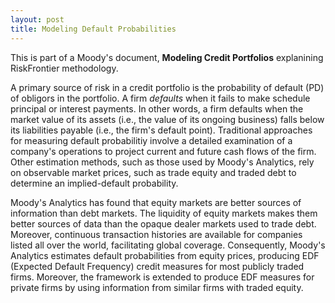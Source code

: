 ```yaml
---
layout: post
title: Modeling Default Probabilities
---
```


This is part of a Moody's document, **Modeling Credit Portfolios** explanining RiskFrontier methodology.

A primary source of risk in a credit portfolio is the probability of default (PD) of obligors in the portfolio. A firm *defaults* when it fails to make schedule principal or interest payments. In other words, a firm defaults when the market value of its assets (i.e., the value of its ongoing business) falls below its liabilities payable (i.e., the firm's default point). Traditional approaches for measuring default probabilitiy involve a detailed examination of a company's operations to project current and future cash flows of the firm. Other estimation methods, such as those used by Moody's Analytics, rely on observable market prices, such as trade equity and traded debt to determine an implied-default probability.

Moody's Analytics has found that equity markets are better sources of information than debt markets. The liquidity of equity markets makes them better sources of data than the opaque dealer markets used to trade debt. Moreover, continuous transaction histories are available for companies listed all over the world, facilitating global coverage. Consequently, Moody's Analytics estimates default probabilities from equity prices, producing EDF (Expected Default Frequency) credit measures for most publicly traded firms. Moreover, the framework is extended to produce EDF measures for private firms by using information from similar firms with traded equity.

